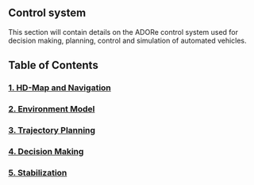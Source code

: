 ## Control system
This section will contain details on the ADORe control system used for decision 
making, planning, control and simulation of automated vehicles.



## Table of Contents
### [1. HD-Map and Navigation](control_system/hd_map_navigation.md)
### [2. Environment Model](control_system/environment_model.md)
### [3. Trajectory Planning](control_system/trajectory_planning.md)
### [4. Decision Making](control_system/decision_making.md)
### [5. Stabilization](control_system/stabilization.md)
